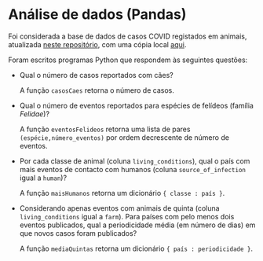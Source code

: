 # Análise de dados (Pandas)

Foi considerada a base de dados de casos COVID registados em animais, atualizada [neste repositório](https://github.com/amel-github/sars-ani), com uma cópia local [aqui](sars_ani_data.csv).

Foram escritos programas Python que respondem às seguintes questões:

* Qual o número de casos reportados com cães?
  
  A função `casosCaes` retorna o número de casos.
  
* Qual o número de eventos reportados para espécies de felídeos (família *Felidae*)?
  
  A função `eventosFelideos` retorna uma lista de pares `(espécie,número_eventos)` por ordem decrescente de número de eventos.
   
* Por cada classe de animal (coluna `living_conditions`), qual o país com mais eventos de contacto com humanos (coluna `source_of_infection` igual a `human`)?
  
  A função `maisHumanos` retorna um dicionário `{ classe : país }`.
  
* Considerando apenas eventos com animais de quinta (coluna `living_conditions` igual a `farm`). Para países com pelo menos dois eventos publicados, qual a periodicidade média (em número de dias) em que novos casos foram publicados?
  
  A função `mediaQuintas` retorna um dicionário `{ país : periodicidade }`.
